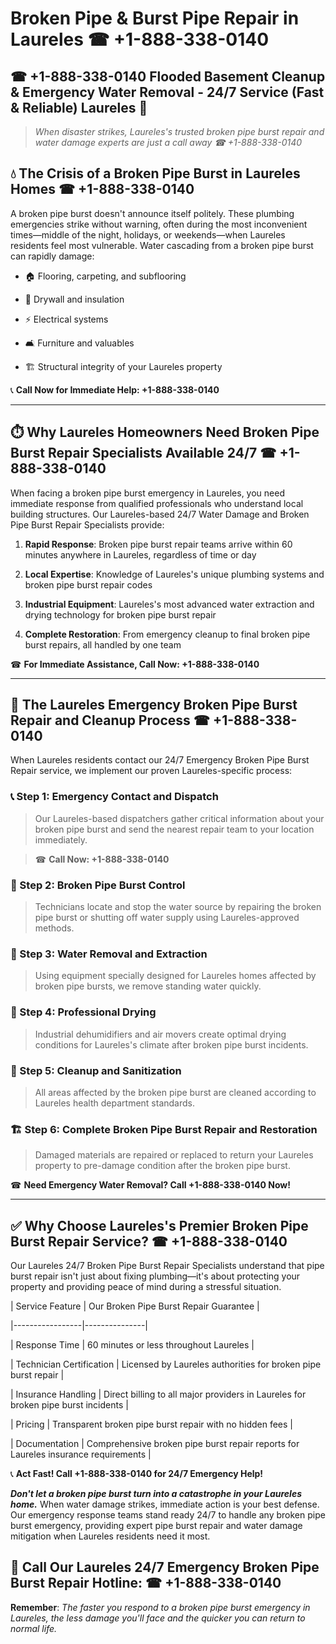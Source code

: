 # Broken Pipe & Burst Pipe Repair in Laureles ☎ +1-888-338-0140  
## ☎ +1-888-338-0140 Flooded Basement Cleanup & Emergency Water Removal - 24/7 Service (Fast & Reliable) Laureles 🚨  

> *When disaster strikes, Laureles's trusted broken pipe burst repair and water damage experts are just a call away ☎ +1-888-338-0140*  

## 💧 The Crisis of a Broken Pipe Burst in Laureles Homes ☎ +1-888-338-0140  

A broken pipe burst doesn't announce itself politely. These plumbing emergencies strike without warning, often during the most inconvenient times—middle of the night, holidays, or weekends—when Laureles residents feel most vulnerable. Water cascading from a broken pipe burst can rapidly damage:  

* 🏠 Flooring, carpeting, and subflooring  
* 🧱 Drywall and insulation  
* ⚡ Electrical systems  
* 🛋️ Furniture and valuables  
* 🏗️ Structural integrity of your Laureles property  

📞 **Call Now for Immediate Help: +1-888-338-0140**  

---  

## ⏱️ Why Laureles Homeowners Need Broken Pipe Burst Repair Specialists Available 24/7 ☎ +1-888-338-0140  

When facing a broken pipe burst emergency in Laureles, you need immediate response from qualified professionals who understand local building structures. Our Laureles-based 24/7 Water Damage and Broken Pipe Burst Repair Specialists provide:  

1. **Rapid Response**: Broken pipe burst repair teams arrive within 60 minutes anywhere in Laureles, regardless of time or day  
2. **Local Expertise**: Knowledge of Laureles's unique plumbing systems and broken pipe burst repair codes  
3. **Industrial Equipment**: Laureles's most advanced water extraction and drying technology for broken pipe burst repair  
4. **Complete Restoration**: From emergency cleanup to final broken pipe burst repairs, all handled by one team  

☎ **For Immediate Assistance, Call Now: +1-888-338-0140**  

---  

## 🔧 The Laureles Emergency Broken Pipe Burst Repair and Cleanup Process ☎ +1-888-338-0140  

When Laureles residents contact our 24/7 Emergency Broken Pipe Burst Repair service, we implement our proven Laureles-specific process:  

### 📞 Step 1: Emergency Contact and Dispatch  
> Our Laureles-based dispatchers gather critical information about your broken pipe burst and send the nearest repair team to your location immediately.  
> ☎ **Call Now: +1-888-338-0140**  

### 🚿 Step 2: Broken Pipe Burst Control  
> Technicians locate and stop the water source by repairing the broken pipe burst or shutting off water supply using Laureles-approved methods.  

### 🌊 Step 3: Water Removal and Extraction  
> Using equipment specially designed for Laureles homes affected by broken pipe bursts, we remove standing water quickly.  

### 💨 Step 4: Professional Drying  
> Industrial dehumidifiers and air movers create optimal drying conditions for Laureles's climate after broken pipe burst incidents.  

### 🧼 Step 5: Cleanup and Sanitization  
> All areas affected by the broken pipe burst are cleaned according to Laureles health department standards.  

### 🏗️ Step 6: Complete Broken Pipe Burst Repair and Restoration  
> Damaged materials are repaired or replaced to return your Laureles property to pre-damage condition after the broken pipe burst.  

☎ **Need Emergency Water Removal? Call +1-888-338-0140 Now!**  

---  

## ✅ Why Choose Laureles's Premier Broken Pipe Burst Repair Service? ☎ +1-888-338-0140  

Our Laureles 24/7 Broken Pipe Burst Repair Specialists understand that pipe burst repair isn't just about fixing plumbing—it's about protecting your property and providing peace of mind during a stressful situation.  

| Service Feature | Our Broken Pipe Burst Repair Guarantee |  
|-----------------|---------------|  
| Response Time | 60 minutes or less throughout Laureles |  
| Technician Certification | Licensed by Laureles authorities for broken pipe burst repair |  
| Insurance Handling | Direct billing to all major providers in Laureles for broken pipe burst incidents |  
| Pricing | Transparent broken pipe burst repair with no hidden fees |  
| Documentation | Comprehensive broken pipe burst repair reports for Laureles insurance requirements |  

📞 **Act Fast! Call +1-888-338-0140 for 24/7 Emergency Help!**  

***Don't let a broken pipe burst turn into a catastrophe in your Laureles home.*** When water damage strikes, immediate action is your best defense. Our emergency response teams stand ready 24/7 to handle any broken pipe burst emergency, providing expert pipe burst repair and water damage mitigation when Laureles residents need it most.  

## 📱 Call Our Laureles 24/7 Emergency Broken Pipe Burst Repair Hotline: ☎ +1-888-338-0140  

**Remember**: *The faster you respond to a broken pipe burst emergency in Laureles, the less damage you'll face and the quicker you can return to normal life.*